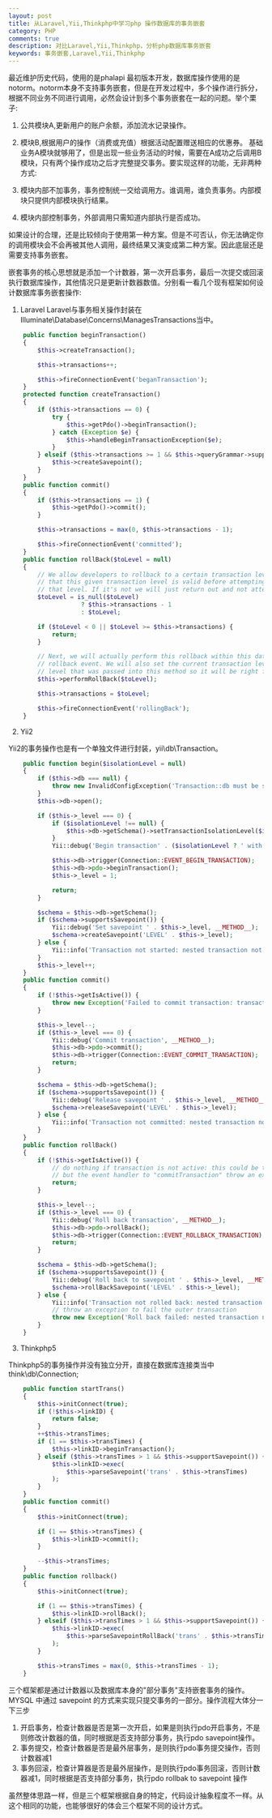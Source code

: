 ```yaml
---
layout: post
title: 从Laravel,Yii,Thinkphp中学习php 操作数据库的事务嵌套
category: PHP
comments: true
description: 对比Laravel,Yii,Thinkphp，分析php数据库事务嵌套
keywords: 事务嵌套,Laravel,Yii,Thinkphp
---
```



最近维护历史代码，使用的是phalapi 最初版本开发，数据库操作使用的是notorm。notorm本身不支持事务嵌套，但是在开发过程中，多个操作进行拆分，根据不同业务不同进行调用，必然会设计到多个事务嵌套在一起的问题。举个栗子:

1) 公共模块A,更新用户的账户余额，添加流水记录操作。
2) 模块B,根据用户的操作（消费或充值）根据活动配置赠送相应的优惠券。
基础业务A模块就够用了，但是出现一些业务活动的时候，需要在A成功之后调用B模块，只有两个操作成功之后才完整提交事务。要实现这样的功能，无非两种方式:

1) 模块内部不加事务，事务控制统一交给调用方。谁调用，谁负责事务。内部模块只提供内部模块执行结果。
2) 模块内部控制事务，外部调用只需知道内部执行是否成功。

如果设计的合理，还是比较倾向于使用第一种方案。但是不可否认，你无法确定你的调用模块会不会再被其他人调用，最终结果又演变成第二种方案。因此底层还是需要支持事务嵌套。

嵌套事务的核心思想就是添加一个计数器，第一次开启事务，最后一次提交或回滚执行数据库操作，其他情况只是更新计数器数值。分别看一看几个现有框架如何设计数据库事务嵌套操作:

1) Laravel
Laravel与事务相关操作封装在 Illuminate\Database\Concerns\ManagesTransactions当中。

```php
    public function beginTransaction()
    {
        $this->createTransaction();

        $this->transactions++;

        $this->fireConnectionEvent('beganTransaction');
    }
    protected function createTransaction()
    {
        if ($this->transactions == 0) {
            try {
                $this->getPdo()->beginTransaction();
            } catch (Exception $e) {
                $this->handleBeginTransactionException($e);
            }
        } elseif ($this->transactions >= 1 && $this->queryGrammar->supportsSavepoints()) {
            $this->createSavepoint();
        }
    }
    public function commit()
    {
        if ($this->transactions == 1) {
            $this->getPdo()->commit();
        }

        $this->transactions = max(0, $this->transactions - 1);

        $this->fireConnectionEvent('committed');
    }
    public function rollBack($toLevel = null)
    {
        // We allow developers to rollback to a certain transaction level. We will verify
        // that this given transaction level is valid before attempting to rollback to
        // that level. If it's not we will just return out and not attempt anything.
        $toLevel = is_null($toLevel)
                    ? $this->transactions - 1
                    : $toLevel;

        if ($toLevel < 0 || $toLevel >= $this->transactions) {
            return;
        }

        // Next, we will actually perform this rollback within this database and fire the
        // rollback event. We will also set the current transaction level to the given
        // level that was passed into this method so it will be right from here out.
        $this->performRollBack($toLevel);

        $this->transactions = $toLevel;

        $this->fireConnectionEvent('rollingBack');
    }

```

2) Yii2

Yii2的事务操作也是有一个单独文件进行封装，yii\db\Transaction。

```php
    public function begin($isolationLevel = null)
    {
        if ($this->db === null) {
            throw new InvalidConfigException('Transaction::db must be set.');
        }
        $this->db->open();

        if ($this->_level === 0) {
            if ($isolationLevel !== null) {
                $this->db->getSchema()->setTransactionIsolationLevel($isolationLevel);
            }
            Yii::debug('Begin transaction' . ($isolationLevel ? ' with isolation level ' . $isolationLevel : ''), __METHOD__);

            $this->db->trigger(Connection::EVENT_BEGIN_TRANSACTION);
            $this->db->pdo->beginTransaction();
            $this->_level = 1;

            return;
        }

        $schema = $this->db->getSchema();
        if ($schema->supportsSavepoint()) {
            Yii::debug('Set savepoint ' . $this->_level, __METHOD__);
            $schema->createSavepoint('LEVEL' . $this->_level);
        } else {
            Yii::info('Transaction not started: nested transaction not supported', __METHOD__);
        }
        $this->_level++;
    }
    public function commit()
    {
        if (!$this->getIsActive()) {
            throw new Exception('Failed to commit transaction: transaction was inactive.');
        }

        $this->_level--;
        if ($this->_level === 0) {
            Yii::debug('Commit transaction', __METHOD__);
            $this->db->pdo->commit();
            $this->db->trigger(Connection::EVENT_COMMIT_TRANSACTION);
            return;
        }

        $schema = $this->db->getSchema();
        if ($schema->supportsSavepoint()) {
            Yii::debug('Release savepoint ' . $this->_level, __METHOD__);
            $schema->releaseSavepoint('LEVEL' . $this->_level);
        } else {
            Yii::info('Transaction not committed: nested transaction not supported', __METHOD__);
        }
    }
    public function rollBack()
    {
        if (!$this->getIsActive()) {
            // do nothing if transaction is not active: this could be the transaction is committed
            // but the event handler to "commitTransaction" throw an exception
            return;
        }

        $this->_level--;
        if ($this->_level === 0) {
            Yii::debug('Roll back transaction', __METHOD__);
            $this->db->pdo->rollBack();
            $this->db->trigger(Connection::EVENT_ROLLBACK_TRANSACTION);
            return;
        }

        $schema = $this->db->getSchema();
        if ($schema->supportsSavepoint()) {
            Yii::debug('Roll back to savepoint ' . $this->_level, __METHOD__);
            $schema->rollBackSavepoint('LEVEL' . $this->_level);
        } else {
            Yii::info('Transaction not rolled back: nested transaction not supported', __METHOD__);
            // throw an exception to fail the outer transaction
            throw new Exception('Roll back failed: nested transaction not supported.');
        }
    }
```

3) Thinkphp5

Thinkphp5的事务操作并没有独立分开，直接在数据库连接类当中think\db\Connection;

```php
    public function startTrans()
    {
        $this->initConnect(true);
        if (!$this->linkID) {
            return false;
        }
        ++$this->transTimes;
        if (1 == $this->transTimes) {
            $this->linkID->beginTransaction();
        } elseif ($this->transTimes > 1 && $this->supportSavepoint()) {
            $this->linkID->exec(
                $this->parseSavepoint('trans' . $this->transTimes)
            );
        }
    }
    public function commit()
    {
        $this->initConnect(true);

        if (1 == $this->transTimes) {
            $this->linkID->commit();
        }

        --$this->transTimes;
    }
    public function rollback()
    {
        $this->initConnect(true);

        if (1 == $this->transTimes) {
            $this->linkID->rollBack();
        } elseif ($this->transTimes > 1 && $this->supportSavepoint()) {
            $this->linkID->exec(
                $this->parseSavepointRollBack('trans' . $this->transTimes)
            );
        }

        $this->transTimes = max(0, $this->transTimes - 1);
    }

```

三个框架都是通过计数器以及数据库本身的"部分事务"支持嵌套事务的操作。MYSQL 中通过 savepoint 的方式来实现只提交事务的一部分。操作流程大体分一下三步
1) 开启事务，检查计数器是否是第一次开启，如果是则执行pdo开启事务，不是则修改计数器的值，同时根据是否支持部分事务，执行pdo savepoint操作。
2) 事务提交，检查计数器是否是最外层事务，是则执行pdo事务提交操作，否则计数器减1
3) 事务回滚，检查计算器是否是最外层操作，是则执行pdo事务回滚，否则计数器减1，同时根据是否支持部分事务，执行pdo rollbak to savepoint 操作


虽然整体思路一样，但是三个框架根据自身的特定，代码设计抽象程度不一样。从这个相同的功能，也能够很好的体会三个框架不同的设计方式。



